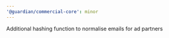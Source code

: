 ```yaml
---
'@guardian/commercial-core': minor
---
```


Additional hashing function to normalise emails for ad partners
